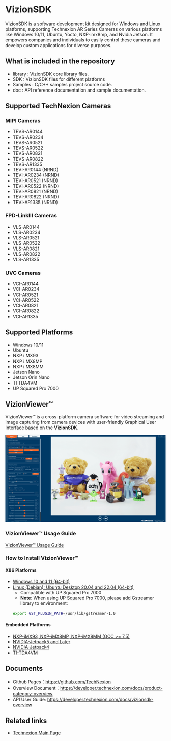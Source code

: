 # VizionSDK
VizionSDK is a software development kit designed for Windows and Linux platforms, supporting Technexion AR Series Cameras on various platforms like Windows 10/11, Ubuntu, Yocto, NXP-imx8mp, and Nvidia Jetson. It empowers companies and individuals to easily control these cameras and develop custom applications for diverse purposes.

## What is included in the repository
- library : VizionSDK core library files.
- SDK : VizionSDK files for different platforms
- Samples : C/C++ samples project source code.
- doc : API reference documentation and sample documentation.
## Supported TechNexion Cameras

### MIPI Cameras
- TEVS-AR0144
- TEVS-AR0234
- TEVS-AR0521
- TEVS-AR0522
- TEVS-AR0821
- TEVS-AR0822
- TEVS-AR1335
- TEVI-AR0144 (NRND)
- TEVI-AR0234 (NRND)
- TEVI-AR0521 (NRND)
- TEVI-AR0522 (NRND)
- TEVI-AR0821 (NRND)
- TEVI-AR0822 (NRND)
- TEVI-AR1335 (NRND)

### FPD-LinkIII Cameras

- VLS-AR0144
- VLS-AR0234
- VLS-AR0521
- VLS-AR0522
- VLS-AR0821
- VLS-AR0822
- VLS-AR1335

### UVC Cameras

- VCI-AR0144
- VCI-AR0234
- VCI-AR0521
- VCI-AR0522
- VCI-AR0821
- VCI-AR0822
- VCI-AR1335

## Supported Platforms
- Windows 10/11
- Ubuntu
- NXP i.MX93
- NXP i.MX8MP
- NXP i.MX8MM
- Jetson Nano
- Jetson Orin Nano
- TI TDA4VM
- UP Squared Pro 7000
  
## VizionViewer™

VizionViewer™ is a cross-platform camera software for video streaming and image capturing from camera devices with user-friendly Graphical User Interface based on the **VizionSDK**.

![output](./doc/resources/VizionViewer.png)

### VizionViewer™ Usage Guide
[VizionViewer™ Usage Guide](https://developer.technexion.com/docs/vizionviewer-usage-guide)

### How to Install VizionViewer™

#### X86 Platforms
- [Windows 10 and 11 (64-bit)](https://developer.technexion.com/docs/vizionviewer-installation#windows)
- [Linux (Debian): Ubuntu Desktop 20.04 and 22.04 (64-bit)](https://developer.technexion.com/docs/vizionviewer-installation#linux)
  - Compatible with UP Squared Pro 7000
  - **Note**: When using UP Squared Pro 7000, please add Gstreamer library to environment:
  ```bash
  export GST_PLUGIN_PATH=/usr/lib/gstreamer-1.0
  ```

#### Embedded Platforms
- [NXP-iMX93, NXP-iMX8MP, NXP-iMX8MM (GCC >= 7.5)](https://developer.technexion.com/docs/vizionviewer-installation#nxpimx)
- [NVIDIA-Jetpack5 and Later](https://developer.technexion.com/docs/vizionviewer-installation#nvidiajetpack-5x-and-later)
- [NVIDIA-Jetpack4](https://developer.technexion.com/docs/vizionviewer-installation#nvidiajetpack-4x)
- [TI-TDA4VM](https://developer.technexion.com/docs/vizionviewer-installation#ti)
  
## Documents
- Github Pages：https://github.com/TechNexion
- Overview Document：https://developer.technexion.com/docs/product-category-overview
- API User Guide: https://developer.technexion.com/docs/vizionsdk-overview

## Related links
- [Technexion Main Page](https://www.technexion.com/)
